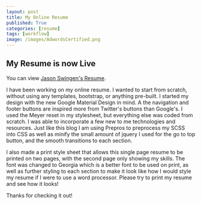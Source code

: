 ```yaml
---
layout: post
title: My Online Resume
published: True
categories: [resume]
tags: [workflow]
image: /images/AdwordsCertified.png
---
```


## My Resume is now Live

You can view [Jason Swingen's Resume](http://jasonswingen.github.io/resume2).

I have been working on my online resume. I wanted to start from scratch, without using any templates, bootstrap, or anything pre-built. I started my design with the new Google Material Design in mind. A the navigation and footer buttons are inspired more from Twitter's buttons than Google's. I used the Meyer reset in my stylesheet, but everything else was coded from scratch. I was able to incorporate a few new to me technologies and resources. Just like this blog I am using Prepros to preprocess my SCSS into CSS as well as minify the small amount of jquery I used for the go to top button, and the smooth transitions to each section.

I also made a print style sheet that allows this single page resume to be printed on two pages, with the second page only showing my skills. The font was changed to Georgia which is a better font to be used on print, as well as further styling to each section to make it look like how I would style my resume if I were to use a word processor. Please try to print my resume and see how it looks!

Thanks for checking it out!